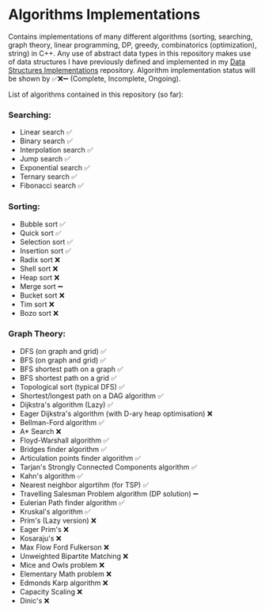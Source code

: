 # Algorithms Implementations
Contains implementations of many different algorithms (sorting, searching, graph theory, linear programming, DP, greedy, combinatorics (optimization), string) in C++.
Any use of abstract data types in this repository makes use of data structures I have previously defined and implemented in my [Data Structures Implementations](https://github.com/AtinChing/Data-Structures-Implementations) repository.
Algorithm implementation status will be shown by ✅❌➖ (Complete, Incomplete, Ongoing).

List of algorithms contained in this repository (so far):
### Searching:
- Linear search ✅
- Binary search ✅
- Interpolation search ✅
- Jump search ✅
- Exponential search ✅
- Ternary search ✅
- Fibonacci search ✅
### Sorting:
- Bubble sort ✅
- Quick sort ✅
- Selection sort ✅
- Insertion sort ✅
- Radix sort ❌
- Shell sort ❌
- Heap sort ❌
- Merge sort ➖
- Bucket sort ❌
- Tim sort ❌
- Bozo sort ❌
### Graph Theory:
- DFS (on graph and grid) ✅
- BFS (on graph and grid) ✅
- BFS shortest path on a graph ✅
- BFS shortest path on a grid ✅
- Topological sort (typical DFS) ✅
- Shortest/longest path on a DAG algorithm ✅
- Dijkstra's algorithm (Lazy) ✅
- Eager Dijkstra's algorithm (with D-ary heap optimisation) ❌
- Bellman-Ford algorithm ✅
- A* Search ❌
- Floyd-Warshall algorithm ✅
- Bridges finder algorithm ✅
- Articulation points finder algorithm ✅
- Tarjan's Strongly Connected Components algorithm ✅
- Kahn's algorithm ✅
- Nearest neighbor algortihm (for TSP) ✅
- Travelling Salesman Problem algorithm (DP solution) ➖
- Eulerian Path finder algorithm ✅
- Kruskal's algorithm ✅
- Prim's (Lazy version) ❌ 
- Eager Prim's ❌
- Kosaraju's ❌
- Max Flow Ford Fulkerson ❌
- Unweighted Bipartite Matching ❌
- Mice and Owls problem ❌
- Elementary Math problem ❌
- Edmonds Karp algorithm ❌
- Capacity Scaling ❌
- Dinic's ❌
